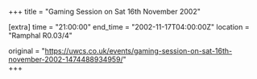 +++
title = "Gaming Session on Sat 16th November 2002"

[extra]
time = "21:00:00"
end_time = "2002-11-17T04:00:00Z"
location = "Ramphal R0.03/4"

original = "https://uwcs.co.uk/events/gaming-session-on-sat-16th-november-2002-1474488934959/"    
+++



